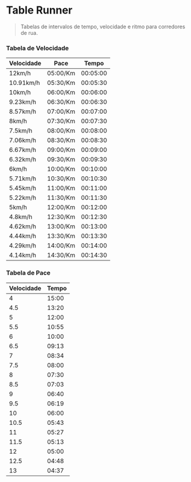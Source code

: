 # Table Runner

> Tabelas de intervalos de tempo, velocidade e ritmo para corredores de rua.

### Tabela de Velocidade

| Velocidade | Pace    | Tempo   |
|------------|---------|---------|
| 12km/h     | 05:00/Km| 00:05:00|
| 10.91km/h  | 05:30/Km| 00:05:30|
| 10km/h     | 06:00/Km| 00:06:00|
| 9.23km/h   | 06:30/Km| 00:06:30|
| 8.57km/h   | 07:00/Km| 00:07:00|
| 8km/h      | 07:30/Km| 00:07:30|
| 7.5km/h    | 08:00/Km| 00:08:00|
| 7.06km/h   | 08:30/Km| 00:08:30|
| 6.67km/h   | 09:00/Km| 00:09:00|
| 6.32km/h   | 09:30/Km| 00:09:30|
| 6km/h      | 10:00/Km| 00:10:00|
| 5.71km/h   | 10:30/Km| 00:10:30|
| 5.45km/h   | 11:00/Km| 00:11:00|
| 5.22km/h   | 11:30/Km| 00:11:30|
| 5km/h      | 12:00/Km| 00:12:00|
| 4.8km/h    | 12:30/Km| 00:12:30|
| 4.62km/h   | 13:00/Km| 00:13:00|
| 4.44km/h   | 13:30/Km| 00:13:30|
| 4.29km/h   | 14:00/Km| 00:14:00|
| 4.14km/h   | 14:30/Km| 00:14:30|

### Tabela de Pace

| Velocidade | Tempo |
|-------------------|--------------------------------------------|
| 4                 | 15:00                                      |
| 4.5               | 13:20                                      |
| 5                 | 12:00                                      |
| 5.5               | 10:55                                      |
| 6                 | 10:00                                      |
| 6.5               | 09:13                                      |
| 7                 | 08:34                                      |
| 7.5               | 08:00                                      |
| 8                 | 07:30                                      |
| 8.5               | 07:03                                      |
| 9                 | 06:40                                      |
| 9.5               | 06:19                                      |
| 10                | 06:00                                      |
| 10.5              | 05:43                                      |
| 11                | 05:27                                      |
| 11.5              | 05:13                                      |
| 12                | 05:00                                      |
| 12.5              | 04:48                                      |
| 13                | 04:37                                      |